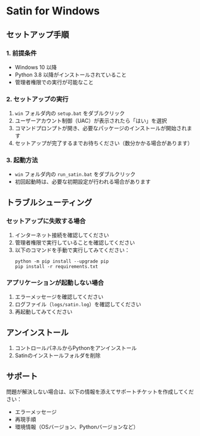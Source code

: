 # Satin for Windows

## セットアップ手順

### 1. 前提条件
- Windows 10 以降
- Python 3.8 以降がインストールされていること
- 管理者権限での実行が可能なこと

### 2. セットアップの実行

1. `win` フォルダ内の `setup.bat` をダブルクリック
2. ユーザーアカウント制御（UAC）が表示されたら「はい」を選択
3. コマンドプロンプトが開き、必要なパッケージのインストールが開始されます
4. セットアップが完了するまでお待ちください（数分かかる場合があります）

### 3. 起動方法

- `win` フォルダ内の `run_satin.bat` をダブルクリック
- 初回起動時は、必要な初期設定が行われる場合があります

## トラブルシューティング

### セットアップに失敗する場合

1. インターネット接続を確認してください
2. 管理者権限で実行していることを確認してください
3. 以下のコマンドを手動で実行してみてください：
   ```
   python -m pip install --upgrade pip
   pip install -r requirements.txt
   ```

### アプリケーションが起動しない場合

1. エラーメッセージを確認してください
2. ログファイル（`logs/satin.log`）を確認してください
3. 再起動してみてください

## アンインストール

1. コントロールパネルからPythonをアンインストール
2. Satinのインストールフォルダを削除

## サポート

問題が解決しない場合は、以下の情報を添えてサポートチケットを作成してください：
- エラーメッセージ
- 再現手順
- 環境情報（OSバージョン、Pythonバージョンなど）
